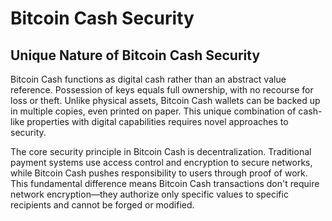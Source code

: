 # Bitcoin Cash Security

## Unique Nature of Bitcoin Cash Security
Bitcoin Cash functions as digital cash rather than an abstract value reference. Possession of keys equals full ownership, with no recourse for loss or theft. Unlike physical assets, Bitcoin Cash wallets can be backed up in multiple copies, even printed on paper. This unique combination of cash-like properties with digital capabilities requires novel approaches to security.

The core security principle in Bitcoin Cash is decentralization. Traditional payment systems use access control and encryption to secure networks, while Bitcoin Cash pushes responsibility to users through proof of work. This fundamental difference means Bitcoin Cash transactions don't require network encryption—they authorize only specific values to specific recipients and cannot be forged or modified.